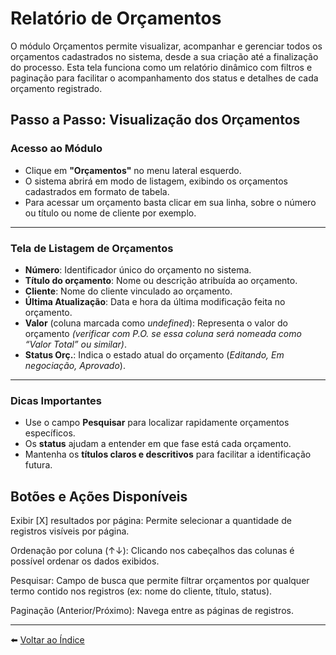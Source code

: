 # Relatório de Orçamentos
O módulo Orçamentos permite visualizar, acompanhar e gerenciar todos os orçamentos cadastrados no sistema, desde a sua criação até a finalização do processo. Esta tela funciona como um relatório dinâmico com filtros e paginação para facilitar o acompanhamento dos status e detalhes de cada orçamento registrado.


## Passo a Passo: Visualização dos Orçamentos

### Acesso ao Módulo

- Clique em **"Orçamentos"** no menu lateral esquerdo.
- O sistema abrirá em modo de listagem, exibindo os orçamentos cadastrados em formato de tabela.
- Para acessar um orçamento basta clicar em sua linha, sobre o número ou título ou nome de cliente por exemplo.

---

### Tela de Listagem de Orçamentos

- **Número**: Identificador único do orçamento no sistema.
- **Título do orçamento**: Nome ou descrição atribuída ao orçamento.
- **Cliente**: Nome do cliente vinculado ao orçamento.
- **Última Atualização**: Data e hora da última modificação feita no orçamento.
- **Valor** (coluna marcada como *undefined*): Representa o valor do orçamento *(verificar com P.O. se essa coluna será nomeada como “Valor Total” ou similar)*.
- **Status Orç.**: Indica o estado atual do orçamento (*Editando, Em negociação, Aprovado*).

---

### Dicas Importantes

- Use o campo **Pesquisar** para localizar rapidamente orçamentos específicos.
- Os **status** ajudam a entender em que fase está cada orçamento.
- Mantenha os **títulos claros e descritivos** para facilitar a identificação futura.


## Botões e Ações Disponíveis
Exibir [X] resultados por página: Permite selecionar a quantidade de registros visíveis por página.

Ordenação por coluna (↑↓): Clicando nos cabeçalhos das colunas é possível ordenar os dados exibidos.

Pesquisar: Campo de busca que permite filtrar orçamentos por qualquer termo contido nos registros (ex: nome do cliente, título, status).

Paginação (Anterior/Próximo): Navega entre as páginas de registros.

---

⬅️ [Voltar ao Índice](./1.a_Indice.md)
